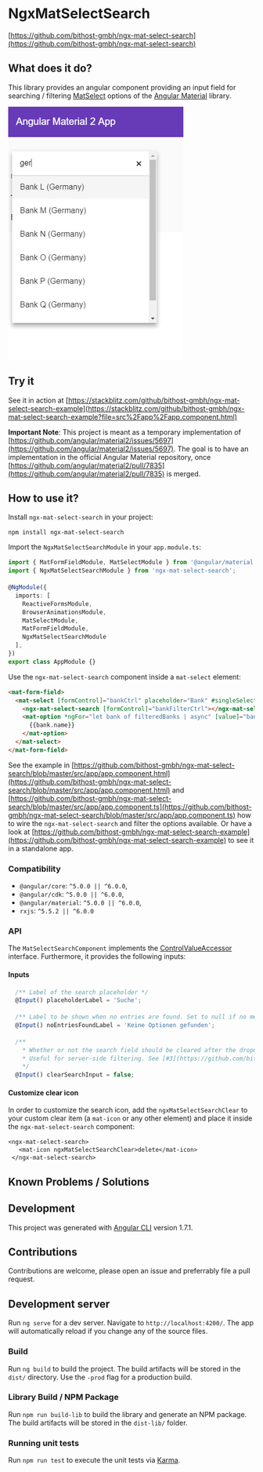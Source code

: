 # NgxMatSelectSearch
[https://github.com/bithost-gmbh/ngx-mat-select-search](https://github.com/bithost-gmbh/ngx-mat-select-search)


## What does it do?
This library provides an angular component providing an input field for searching / filtering [MatSelect](https://material.angular.io/components/select/overview) options of the [Angular Material](https://material.angular.io) library.

![Example](src/assets/example.png)

## Try it
See it in action at [https://stackblitz.com/github/bithost-gmbh/ngx-mat-select-search-example](https://stackblitz.com/github/bithost-gmbh/ngx-mat-select-search-example?file=src%2Fapp%2Fapp.component.html)

**Important Note**: This project is meant as a temporary implementation of [https://github.com/angular/material2/issues/5697](https://github.com/angular/material2/issues/5697).
The goal is to have an implementation in the official Angular Material repository, 
once [https://github.com/angular/material2/pull/7835](https://github.com/angular/material2/pull/7835)
is merged.

## How to use it?
Install `ngx-mat-select-search` in your project:
```
npm install ngx-mat-select-search
```

Import the `NgxMatSelectSearchModule` in your `app.module.ts`:
```typescript
import { MatFormFieldModule, MatSelectModule } from '@angular/material';
import { NgxMatSelectSearchModule } from 'ngx-mat-select-search';

@NgModule({
  imports: [
    ReactiveFormsModule,
    BrowserAnimationsModule,
    MatSelectModule,
    MatFormFieldModule,
    NgxMatSelectSearchModule
  ],
})
export class AppModule {}
```

Use the `ngx-mat-select-search` component inside a `mat-select` element:
```html
<mat-form-field>
  <mat-select [formControl]="bankCtrl" placeholder="Bank" #singleSelect>
    <ngx-mat-select-search [formControl]="bankFilterCtrl"></ngx-mat-select-search>
    <mat-option *ngFor="let bank of filteredBanks | async" [value]="bank">
      {{bank.name}}
    </mat-option>
  </mat-select>
</mat-form-field>
```
See the example in [https://github.com/bithost-gmbh/ngx-mat-select-search/blob/master/src/app/app.component.html](https://github.com/bithost-gmbh/ngx-mat-select-search/blob/master/src/app/app.component.html)
and [https://github.com/bithost-gmbh/ngx-mat-select-search/blob/master/src/app/app.component.ts](https://github.com/bithost-gmbh/ngx-mat-select-search/blob/master/src/app/app.component.ts)
how to wire the `ngx-mat-select-search` and filter the options available.
Or have a look at [https://github.com/bithost-gmbh/ngx-mat-select-search-example](https://github.com/bithost-gmbh/ngx-mat-select-search-example) to see it in a standalone app.

### Compatibility

* `@angular/core`: `^5.0.0 || ^6.0.0`,
* `@angular/cdk`: `^5.0.0 || ^6.0.0`,
* `@angular/material`: `^5.0.0 || ^6.0.0`,
* `rxjs`: `^5.5.2 || ^6.0.0`

### API
The `MatSelectSearchComponent` implements the [ControlValueAccessor](https://angular.io/api/forms/ControlValueAccessor) interface.
Furthermore, it provides the following inputs:

#### Inputs
```typescript
  /** Label of the search placeholder */
  @Input() placeholderLabel = 'Suche';

  /** Label to be shown when no entries are found. Set to null if no message should be shown. */
  @Input() noEntriesFoundLabel = 'Keine Optionen gefunden';

  /** 
    * Whether or not the search field should be cleared after the dropdown menu is closed. 
    * Useful for server-side filtering. See [#3](https://github.com/bithost-gmbh/ngx-mat-select-search/issues/3) 
    */
  @Input() clearSearchInput = false;
```

#### Customize clear icon
In order to customize the search icon, add the `ngxMatSelectSearchClear` to your custom clear item (a `mat-icon` or any other element) and place it inside the `ngx-mat-select-search` component:
```
<ngx-mat-select-search>
   <mat-icon ngxMatSelectSearchClear>delete</mat-icon>
 </ngx-mat-select-search>
```

## Known Problems / Solutions


## Development

This project was generated with [Angular CLI](https://github.com/angular/angular-cli) version 1.7.1.

## Contributions
Contributions are welcome, please open an issue and preferrably file a pull request.

## Development server

Run `ng serve` for a dev server. Navigate to `http://localhost:4200/`. The app will automatically reload if you change any of the source files.

### Build

Run `ng build` to build the project. The build artifacts will be stored in the `dist/` directory. Use the `-prod` flag for a production build.

### Library Build / NPM Package
Run `npm run build-lib` to build the library and generate an NPM package. 
The build artifacts will be stored in the `dist-lib/` folder.

### Running unit tests

Run `npm run test` to execute the unit tests via [Karma](https://karma-runner.github.io).
